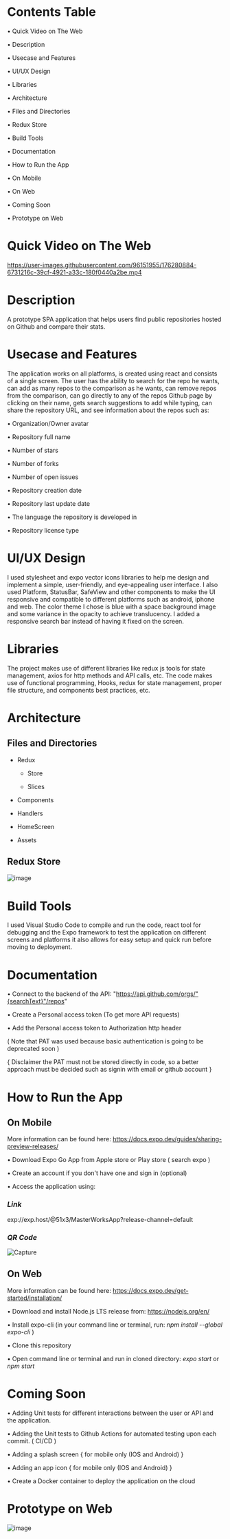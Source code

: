 # Contents Table

• Quick Video on The Web

• Description

• Usecase and Features 

• UI/UX Design

• Libraries

• Architecture

  • Files and Directories
  
  • Redux Store 

• Build Tools

• Documentation

• How to Run the App

• On Mobile

• On Web

• Coming Soon

• Prototype on Web

# Quick Video on The Web

https://user-images.githubusercontent.com/96151955/176280884-6731216c-39cf-4921-a33c-180f0440a2be.mp4


# Description

A prototype SPA application that helps users find public repositories hosted on Github and compare their stats.

# Usecase and Features 

The application works on all platforms, is created using react and consists of a single screen. The user has the ability to search for the repo he wants, can add as many repos to the comparison as he wants, can remove repos from the comparison, can go directly to any of the repos Github page by clicking on their name, gets search suggestions to add while typing, can share the repository URL, and see information about the repos such as:

  • Organization/Owner avatar

• Repository full name

• Number of stars

• Number of forks

• Number of open issues

• Repository creation date

• Repository last update date

• The language the repository is developed in

• Repository license type

# UI/UX Design

I used stylesheet and expo vector icons libraries to help me design and implement a simple, user-friendly, and eye-appealing user interface. I also used Platform, StatusBar, SafeView and other components to make the UI responsive and compatible to different platforms such as android, iphone and web. The color theme I chose is blue with a space background image and some variance in the opacity to achieve translucency. I added a responsive search bar instead of having it fixed on the screen. 

# Libraries 

The project makes use of different libraries like redux js tools for state management,  axios for http methods and API calls, etc. 
The code makes use of functional programming, Hooks, redux for state management, proper file structure, and components best practices, etc.

# Architecture

## Files and Directories

- Redux

  - Store

  - Slices
  
- Components

- Handlers

- HomeScreen

- Assets

## Redux Store

![image](https://user-images.githubusercontent.com/96151955/176277021-6a3dae67-5cbf-40cb-beb1-c58557ce696c.png)

# Build Tools

I used Visual Studio Code to compile and run the code, react tool for debugging and the Expo framework to test the application on different screens and platforms it also allows for easy setup and quick run before moving to deployment. 

# Documentation

• Connect to the backend of the API: "https://api.github.com/orgs/"{searchText}"/repos"

• Create a Personal access token (To get more API requests)

• Add the Personal access token to Authorization http header

( Note that PAT was used because basic authentication is going to be deprecated soon )

{ Disclaimer the PAT must not be stored directly in code, so a better approach must be decided such as signin with email or github account }

# How to Run the App 

## On Mobile
More information can be found here: https://docs.expo.dev/guides/sharing-preview-releases/

• Download Expo Go App from Apple store or Play store ( search expo )

• Create an account if you don't have one and sign in (optional)

• Access the application using:
  ### *Link*
  exp://exp.host/@51x3/MasterWorksApp?release-channel=default
  ### *QR Code*
  ![Capture](https://user-images.githubusercontent.com/96151955/176670761-8ef8fb72-e076-465d-b743-8bb601b87a27.PNG)
 
## On Web

More information can be found here: https://docs.expo.dev/get-started/installation/

• Download and install Node.js LTS release from: https://nodejs.org/en/

• Install expo-cli (in your command line or terminal, run: *npm install --global expo-cli* )

• Clone this repository

• Open command line or terminal and run in cloned directory: *expo start* or *npm start* 

# Coming Soon

• Adding Unit tests for different interactions between the user or API and the application.

• Adding the Unit tests to Github Actions for automated testing upon each commit. ( CI/CD )

• Adding a splash screen { for mobile only (IOS and Android) }

• Adding an app icon { for mobile only (IOS and Android) }

• Create a Docker container to deploy the application on the cloud

# Prototype on Web

![image](https://user-images.githubusercontent.com/96151955/176276727-41953d61-66f9-4d48-b97e-5f9d1764666f.png)

